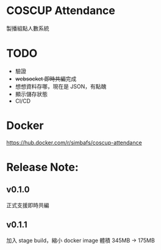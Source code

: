 # COSCUP Attendance

製播組點人數系統

# TODO

* 驗證
* ~~websocket 即時共編~~完成
* 想想資料存哪，現在是 JSON，有點醜
* 顯示儲存狀態
* CI/CD

# Docker

https://hub.docker.com/r/simbafs/coscup-attendance


# Release Note:
## v0.1.0
正式支援即時共編

## v0.1.1
加入 stage build，縮小 docker image 體積
345MB -> 175MB
